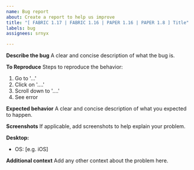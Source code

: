 ```yaml
---
name: Bug report
about: Create a report to help us improve
title: "[ FABRIC 1.17 | FABRIC 1.16 | PAPER 1.16 | PAPER 1.8 ] Title"
labels: bug
assignees: srnyx

---
```


**Describe the bug**
A clear and concise description of what the bug is.

**To Reproduce**
Steps to reproduce the behavior:
1. Go to '...'
2. Click on '....'
3. Scroll down to '....'
4. See error

**Expected behavior**
A clear and concise description of what you expected to happen.

**Screenshots**
If applicable, add screenshots to help explain your problem.

**Desktop:**
 - OS: [e.g. iOS]

**Additional context**
Add any other context about the problem here.
